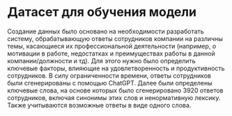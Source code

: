 # Датасет для обучения модели

  Создание данных было основано на необходимости разработать систему, обрабатывающую ответы сотрудников компании на различны темы, касающиеся их профессиональной деятельности (например, о мотивации в работе, недостатках и преимуществах работы в данной компании/должности и тд). Для этого нужно было определить ключевые факторы, влияющие на удовлетворенность и продуктивность сотрудников. В силу ограниченности времени, ответы сотрудников были сгенерированы с помощью СhatGPT. Далее были определены ключевые слова, на основе которых было сгенерировано 3920 ответов сотрудников, включая синонимы этих слов и ненормативную лексику. Также учитываются возможные ответы в виде одного слова.
